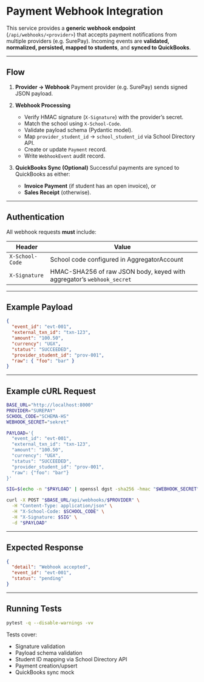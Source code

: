 # Payment Webhook Integration

This service provides a **generic webhook endpoint** (`/api/webhooks/<provider>`) that accepts payment notifications from multiple providers (e.g. SurePay).
Incoming events are **validated, normalized, persisted, mapped to students**, and **synced to QuickBooks**.

---

## Flow

1. **Provider → Webhook**
   Payment provider (e.g. SurePay) sends signed JSON payload.

2. **Webhook Processing**

   * Verify HMAC signature (`X-Signature`) with the provider’s secret.
   * Match the school using `X-School-Code`.
   * Validate payload schema (Pydantic model).
   * Map `provider_student_id` → `school_student_id` via School Directory API.
   * Create or update `Payment` record.
   * Write `WebhookEvent` audit record.

3. **QuickBooks Sync (Optional)**
   Successful payments are synced to QuickBooks as either:

   * **Invoice Payment** (if student has an open invoice), or
   * **Sales Receipt** (otherwise).

---

## Authentication

All webhook requests **must** include:

| Header          | Value                                                                  |
| --------------- | ---------------------------------------------------------------------- |
| `X-School-Code` | School code configured in AggregatorAccount                            |
| `X-Signature`   | HMAC-SHA256 of raw JSON body, keyed with aggregator’s `webhook_secret` |

---

## Example Payload

```json
{
  "event_id": "evt-001",
  "external_txn_id": "txn-123",
  "amount": "100.50",
  "currency": "UGX",
  "status": "SUCCEEDED",
  "provider_student_id": "prov-001",
  "raw": { "foo": "bar" }
}
```

---

## Example cURL Request

```bash
BASE_URL="http://localhost:8000"
PROVIDER="SUREPAY"
SCHOOL_CODE="SCHEMA-HS"
WEBHOOK_SECRET="sekret"

PAYLOAD='{
  "event_id": "evt-001",
  "external_txn_id": "txn-123",
  "amount": "100.50",
  "currency": "UGX",
  "status": "SUCCEEDED",
  "provider_student_id": "prov-001",
  "raw": {"foo": "bar"}
}'

SIG=$(echo -n "$PAYLOAD" | openssl dgst -sha256 -hmac "$WEBHOOK_SECRET" | cut -d" " -f2)

curl -X POST "$BASE_URL/api/webhooks/$PROVIDER" \
  -H "Content-Type: application/json" \
  -H "X-School-Code: $SCHOOL_CODE" \
  -H "X-Signature: $SIG" \
  -d "$PAYLOAD"
```

---

## Expected Response

```json
{
  "detail": "Webhook accepted",
  "event_id": "evt-001",
  "status": "pending"
}
```

---

## Running Tests

```bash
pytest -q --disable-warnings -vv
```

Tests cover:

* Signature validation
* Payload schema validation
* Student ID mapping via School Directory API
* Payment creation/upsert
* QuickBooks sync mock


